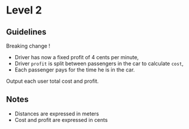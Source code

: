 # Level 2

## Guidelines

Breaking change !
* Driver has now a fixed profit of 4 cents per minute,
* Driver `profit` is split between passengers in the car to calculate `cost`,
* Each passenger pays for the time he is in the car.

Output each user total cost and profit.

## Notes

- Distances are expressed in meters
- Cost and profit are expressed in cents
